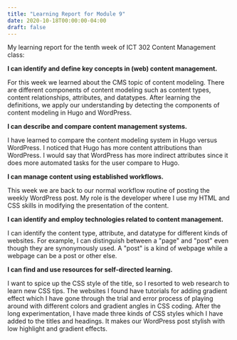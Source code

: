 ```yaml
---
title: "Learning Report for Module 9"
date: 2020-10-18T00:00:00-04:00
draft: false
---
```

My learning report for the tenth week of ICT 302 Content Management class:

**I can identify and define key concepts in (web) content management.**

For this week we learned about the CMS topic of content modeling. There are different components of content modeling such as content types, content relationships, attributes, and datatypes. After learning the definitions, we apply our understanding by detecting the components of content modeling in Hugo and WordPress. 


**I can describe and compare content management systems.**

I have learned to compare the content modeling system in Hugo versus WordPress. I noticed that Hugo has more content attributions than WordPress. I would say that WordPress has more indirect attributes since it does more automated tasks for the user compare to Hugo. 


**I can manage content using established workflows.**

This week we are back to our normal workflow routine of posting the weekly WordPress post. My role is the developer where I use my HTML and CSS skills in modifying the presentation of the content. 


**I can identify and employ technologies related to content management.**

I can identify the content type, attribute, and datatype for different kinds of websites. For example, I can distinguish between a "page" and "post" even though they are synonymously used. A "post" is a kind of webpage while a webpage can be a post or other else. 


**I can find and use resources for self-directed learning.**

I want to spice up the CSS style of the title, so I resorted to web research to learn new CSS tips. The websites I found have tutorials for adding gradient effect which I have gone through the trial and error process of playing around with different colors and gradient angles in CSS coding. After the long experimentation, I have made three kinds of CSS styles which I have added to the titles and headings. It makes our WordPress post stylish with low highlight and gradient effects. 
